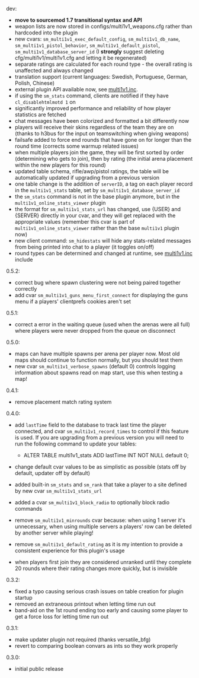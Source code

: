 dev:
 - **move to sourcemod 1.7 transitional syntax and API**
 - weapon lists are now stored in configs/multi1v1_weapons.cfg rather than hardcoded into the plugin
 - new cvars: ``sm_multi1v1_exec_default_config``, ``sm_multi1v1_db_name``, ``sm_multi1v1_pistol_behavior``, ``sm_multi1v1_default_pistol``, ``sm_multi1v1_database_server_id`` (I **strongly** suggest deleting cfg/multi1v1/multi1v1.cfg and letting it be regenerated)
 - separate ratings are calculated for each round type - the overall rating is unaffected and always changed
 - translation support (current languages: Swedish, Portuguese, German, Polish, Chinese)
 - external plugin API available now, see [multi1v1.inc](scripting/include/multi1v1.inc).
 - if using the ``sm_stats`` command, clients are notified if they have ``cl_disablehtmlmotd 1`` on
 - significantly improved performance and reliability of how player statistics are fetched
 - chat messages have been colorized and formatted a bit differently now
 - players will receive their skins regardless of the team they are on (thanks to h3bus for the input on teamswitching when giving weapons)
 - failsafe added to force end rounds that have gone on for longer than the round time (corrects some warmup related issues)
 - when multiple players join the game, they will be first sorted by order (determining who gets to join), then by rating (the initial arena placement within the new players for this round)
 - updated table schema, rifle/awp/pistol ratings, the table will be automatically updated if upgrading from a previous version
 - one table change is the addition of ``serverID``, a tag on each player record in the ``multi1v1_stats`` table, set by ``sm_multi1v1_database_server_id``
 - the ``sm_stats`` command is not in the base plugin anymore, but in the ``multi1v1_online_stats_viewer`` plugin
 - the format for ``sm_multi1v1_stats_url`` has changed, use {USER} and {SERVER} directly in your cvar, and they will get replaced with the appropriate values (remember this cvar is part of ``multi1v1_online_stats_viewer`` rather than the base ``multi1v1`` plugin now)
 - new client command: ``sm_hidestats`` will hide any stats-related messages from being printed into chat to a player (it toggles on/off)
 - round types can be determined and changed at runtime, see [multi1v1.inc](scripting/include/multi1v1.inc) include


0.5.2:
 - correct bug where spawn clustering were not being paired together correctly
 - add cvar `sm_multi1v1_guns_menu_first_connect` for displaying the guns menu if a players' clientprefs cookies aren't set

0.5.1:
 - correct a error in the waiting queue (used when the arenas were all full) where players were never dropped from the queue on disconnect

0.5.0:
 - maps can have multiple spawns per arena per player now. Most old maps should continue to function normally, but you should test them
 - new cvar `sm_multi1v1_verbose_spawns` (default 0) controls logging information about spawns read on map start, use this when testing a map!

0.4.1:
 - remove placement match rating system

0.4.0:
 - add `lastTime` field to the database to track last time the player connected, and cvar `sm_multi1v1_record_times` to control if this feature is used.
  If you are upgrading from a previous version you will need to run the following command to update your tables:

 	 - ALTER TABLE multi1v1_stats ADD lastTime INT NOT NULL default 0;

 - change default cvar values to be as simplistic as possible (stats off by default, updater off by default)
 - added built-in `sm_stats` and `sm_rank` that take a player to a site defined by new cvar `sm_multi1v1_stats_url`
 - added a cvar `sm_multi1v1_block_radio` to optionally block radio commands
 - remove `sm_multi1v1_minrounds` cvar because: when using 1 server it's unnecessary, when using multiple servers a players' row can be deleted by another server while playing!
 - remove `sm_multi1v1_default_rating` as it is my intention to provide a consistent experience for this plugin's usage
 - when players first join they are considered unranked until they complete 20 rounds where their rating changes more quickly, but is invisible

0.3.2:
- fixed a typo causing serious crash issues on table creation for plugin startup
- removed an extraneous printout when letting time run out
- band-aid on the 1st round ending too early and causing some player to get a force loss for letting time run out

0.3.1:
- make updater plugin not required (thanks versatile_bfg)
- revert to comparing boolean convars as ints so they work properly

0.3.0:
- initial public release
